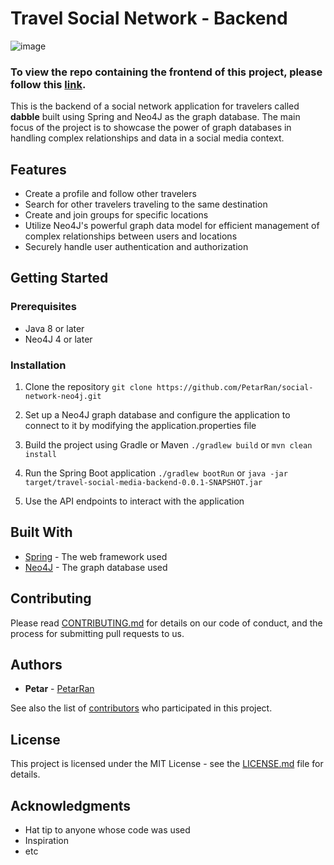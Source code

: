 # Travel Social Network - Backend

![image](https://user-images.githubusercontent.com/70757499/216840707-64b65109-796c-4ba3-8c74-0d16535ca014.png)

### To view the repo containing the frontend of this project, please follow this [link](https://github.com/PetarRan/social-network-neo4j-ui).

This is the backend of a social network application for travelers called **dabble** built using Spring and Neo4J as the graph database. The main focus of the project is to showcase the power of graph databases in handling complex relationships and data in a social media context.

## Features
- Create a profile and follow other travelers
- Search for other travelers traveling to the same destination
- Create and join groups for specific locations
- Utilize Neo4J's powerful graph data model for efficient management of complex relationships between users and locations
- Securely handle user authentication and authorization

## Getting Started

### Prerequisites
- Java 8 or later
- Neo4J 4 or later

### Installation
1. Clone the repository
 `git clone https://github.com/PetarRan/social-network-neo4j.git`
2. Set up a Neo4J graph database and configure the application to connect to it by modifying the application.properties file
3. Build the project using Gradle or Maven
 `./gradlew build` or `mvn clean install`
4. Run the Spring Boot application
`./gradlew bootRun` or `java -jar target/travel-social-media-backend-0.0.1-SNAPSHOT.jar`

5. Use the API endpoints to interact with the application

## Built With
- [Spring](https://spring.io/) - The web framework used
- [Neo4J](https://neo4j.com/) - The graph database used

## Contributing

Please read [CONTRIBUTING.md](https://github.com/PetarRan/social-network-neo4j/blob/main/CONTRIBUTING.md) for details on our code of conduct, and the process for submitting pull requests to us.

## Authors

- **Petar** - [PetarRan](https://github.com/PetarRan)

See also the list of [contributors](https://github.com/PetarRan/social-network-neo4j/contributors) who participated in this project.

## License

This project is licensed under the MIT License - see the [LICENSE.md](https://github.com/PetarRan/social-network-neo4j/blob/main/licence) file for details.

## Acknowledgments

- Hat tip to anyone whose code was used
- Inspiration
- etc
